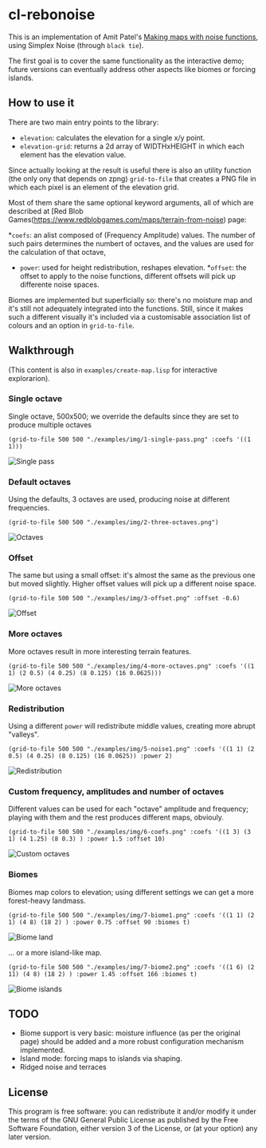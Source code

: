# cl-rebonoise

This is an implementation of Amit Patel's [Making maps with noise
functions](https://www.redblobgames.com/maps/terrain-from-noise/),
using Simplex Noise (through `black tie`).

The first goal is to cover the same functionality as the interactive
demo; future versions can eventually address other aspects like
biomes or forcing islands.

## How to use it

There are two main entry points to the library:

* `elevation`: calculates the elevation for a single x/y point.
* `elevation-grid`: returns a 2d array of WIDTHxHEIGHT in which each
  element has the elevation value.
  
Since actually looking at the result is useful there is also an
utility function (the only ony that depends on zpng) `grid-to-file`
that creates a PNG file in which each pixel is an element of the
elevation grid.

Most of them share the same optional keyword arguments, all of which
are described at [Red Blob
Games(https://www.redblobgames.com/maps/terrain-from-noise) page:

*`coefs`: an alist composed of (Frequency Amplitude) values. The
number of such pairs determines the numbert of octaves, and the values
are used for the calculation of that octave,
* `power`: used for height redistribution, reshapes elevation.
*`offset`: the offset to apply to the noise functions, different
offsets will pick up differente noise spaces.

Biomes are implemented but superficially so: there's no moisture map
and it's still not adequately integrated into the functions. Still,
since it makes such a different visually it's included via a
customisable association list of colours and an option in
`grid-to-file`.

## Walkthrough

(This content is also in `examples/create-map.lisp` for interactive explorarion).

### Single octave
Single octave, 500x500; we override the defaults since they are set to produce multiple octaves

```common-lisp
(grid-to-file 500 500 "./examples/img/1-single-pass.png" :coefs '((1 1)))
```
![Single pass](examples/img/1-single-pass.png?raw=true)

### Default octaves
Using the defaults, 3 octaves are used, producing noise at different frequencies.

```common-lisp
(grid-to-file 500 500 "./examples/img/2-three-octaves.png")
```
![Octaves](examples/img/2-three-octaves.png?raw=true)

### Offset

The same but using a small offset: it's almost the same as the previous one but moved slightly. Higher offset values will pick up a different noise space.

```common-lisp
(grid-to-file 500 500 "./examples/img/3-offset.png" :offset -0.6)
```
![Offset](examples/img/3-offset.png?raw=true)


### More octaves

More octaves result in more interesting terrain features.
```common-lisp
(grid-to-file 500 500 "./examples/img/4-more-octaves.png" :coefs '((1 1) (2 0.5) (4 0.25) (8 0.125) (16 0.0625)))
```
![More octaves](examples/img/4-more-octaves.png?raw=true)


### Redistribution

Using a different `power` will redistribute middle values, creating more abrupt "valleys".


```common-lisp
(grid-to-file 500 500 "./examples/img/5-noise1.png" :coefs '((1 1) (2 0.5) (4 0.25) (8 0.125) (16 0.0625)) :power 2)
```
![Redistribution](examples/img/5-noise1.png?raw=true)


### Custom frequency, amplitudes and number of octaves
Different values can be used for each "octave" amplitude and frequency; playing with them and the rest produces different maps, obviouly.

```common-lisp
(grid-to-file 500 500 "./examples/img/6-coefs.png" :coefs '((1 3) (3 1) (4 1.25) (8 0.3) ) :power 1.5 :offset 10)
```
![Custom octaves](examples/img/6-coefs.png?raw=true)

### Biomes

Biomes map colors to elevation; using different settings we can get a more forest-heavy landmass.
```common-lisp
(grid-to-file 500 500 "./examples/img/7-biome1.png" :coefs '((1 1) (2 1) (4 8) (18 2) ) :power 0.75 :offset 90 :biomes t)
```
![Biome land](examples/img/7-biome1.png?raw=true)

... or a more island-like map.

```common-lisp
(grid-to-file 500 500 "./examples/img/7-biome2.png" :coefs '((1 6) (2 11) (4 8) (18 2) ) :power 1.45 :offset 166 :biomes t)
```
![Biome islands](examples/img/7-biome2.png?raw=true)

## TODO

* Biome support is very basic: moisture influence (as per the original page) should be added and a more robust configuration mechanism implemented.
* Island mode: forcing maps to islands via shaping.
* Ridged noise and terraces

## License

This program is free software: you can redistribute it and/or modify
it under the terms of the GNU General Public License as published by
the Free Software Foundation, either version 3 of the License, or (at
your option) any later version.


